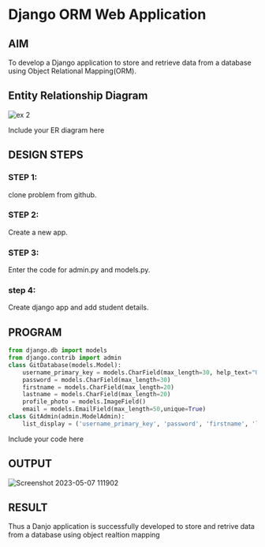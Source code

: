 # Django ORM Web Application

## AIM
To develop a Django application to store and retrieve data from a database using Object Relational Mapping(ORM).

## Entity Relationship Diagram
![ex 2](https://user-images.githubusercontent.com/128462891/236660168-dd95809a-c138-4f22-a1aa-bad7cac6b562.png)


Include your ER diagram here

## DESIGN STEPS

### STEP 1:
clone problem from github.
### STEP 2:
Create a new app.
### STEP 3:
Enter the code for admin.py and models.py.
### step 4:
Create django app and add student details.

## PROGRAM
```python
from django.db import models
from django.contrib import admin
class GitDatabase(models.Model):
    username_primary_key = models.CharField(max_length=30, help_text="User name must be unique", primary_key=True,unique=True)
    password = models.CharField(max_length=30)
    firstname = models.CharField(max_length=20)
    lastname = models.CharField(max_length=20)
    profile_photo = models.ImageField()
    email = models.EmailField(max_length=50,unique=True)
class GitAdmin(admin.ModelAdmin):
    list_display = ('username_primary_key', 'password', 'firstname', 'lastname','profile_photo','email')
 ```

Include your code here

## OUTPUT

![Screenshot 2023-05-07 111902](https://user-images.githubusercontent.com/128462891/236660311-d6a7c13f-800b-41d7-b4d4-4034c1058ad6.png)


## RESULT
Thus a Danjo application is successfully developed to store and retrive data from a database using object realtion mapping

